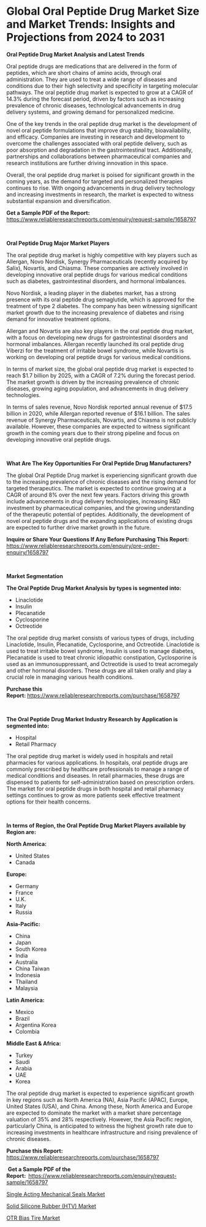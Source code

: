 <p><h1>Global Oral Peptide Drug Market Size and Market Trends: Insights and Projections from 2024 to 2031</h1></p><p><strong>Oral Peptide Drug Market Analysis and Latest Trends</strong></p>
<p><p>Oral peptide drugs are medications that are delivered in the form of peptides, which are short chains of amino acids, through oral administration. They are used to treat a wide range of diseases and conditions due to their high selectivity and specificity in targeting molecular pathways. The oral peptide drug market is expected to grow at a CAGR of 14.3% during the forecast period, driven by factors such as increasing prevalence of chronic diseases, technological advancements in drug delivery systems, and growing demand for personalized medicine.</p><p>One of the key trends in the oral peptide drug market is the development of novel oral peptide formulations that improve drug stability, bioavailability, and efficacy. Companies are investing in research and development to overcome the challenges associated with oral peptide delivery, such as poor absorption and degradation in the gastrointestinal tract. Additionally, partnerships and collaborations between pharmaceutical companies and research institutions are further driving innovation in this space.</p><p>Overall, the oral peptide drug market is poised for significant growth in the coming years, as the demand for targeted and personalized therapies continues to rise. With ongoing advancements in drug delivery technology and increasing investments in research, the market is expected to witness substantial expansion and diversification.</p></p>
<p><strong>Get a Sample PDF of the Report:&nbsp;</strong> <a href="https://www.reliableresearchreports.com/enquiry/request-sample/1658797">https://www.reliableresearchreports.com/enquiry/request-sample/1658797</a></p>
<p>&nbsp;</p>
<p><strong>Oral Peptide Drug Major Market Players</strong></p>
<p><p>The oral peptide drug market is highly competitive with key players such as Allergan, Novo Nordisk, Synergy Pharmaceuticals (recently acquired by Salix), Novartis, and Chiasma. These companies are actively involved in developing innovative oral peptide drugs for various medical conditions such as diabetes, gastrointestinal disorders, and hormonal imbalances.</p><p>Novo Nordisk, a leading player in the diabetes market, has a strong presence with its oral peptide drug semaglutide, which is approved for the treatment of type 2 diabetes. The company has been witnessing significant market growth due to the increasing prevalence of diabetes and rising demand for innovative treatment options.</p><p>Allergan and Novartis are also key players in the oral peptide drug market, with a focus on developing new drugs for gastrointestinal disorders and hormonal imbalances. Allergan recently launched its oral peptide drug Viberzi for the treatment of irritable bowel syndrome, while Novartis is working on developing oral peptide drugs for various medical conditions.</p><p>In terms of market size, the global oral peptide drug market is expected to reach $1.7 billion by 2025, with a CAGR of 7.2% during the forecast period. The market growth is driven by the increasing prevalence of chronic diseases, growing aging population, and advancements in drug delivery technologies.</p><p>In terms of sales revenue, Novo Nordisk reported annual revenue of $17.5 billion in 2020, while Allergan reported revenue of $16.1 billion. The sales revenue of Synergy Pharmaceuticals, Novartis, and Chiasma is not publicly available. However, these companies are expected to witness significant growth in the coming years due to their strong pipeline and focus on developing innovative oral peptide drugs.</p></p>
<p>&nbsp;</p>
<p><strong>What Are The Key Opportunities For Oral Peptide Drug Manufacturers?</strong></p>
<p><p>The global Oral Peptide Drug market is experiencing significant growth due to the increasing prevalence of chronic diseases and the rising demand for targeted therapeutics. The market is expected to continue growing at a CAGR of around 8% over the next few years. Factors driving this growth include advancements in drug delivery technologies, increasing R&D investment by pharmaceutical companies, and the growing understanding of the therapeutic potential of peptides. Additionally, the development of novel oral peptide drugs and the expanding applications of existing drugs are expected to further drive market growth in the future.</p></p>
<p><strong>Inquire or Share Your Questions If Any Before Purchasing This Report:</strong> <a href="https://www.reliableresearchreports.com/enquiry/pre-order-enquiry/1658797">https://www.reliableresearchreports.com/enquiry/pre-order-enquiry/1658797</a></p>
<p>&nbsp;</p>
<p><strong>Market Segmentation</strong></p>
<p><strong>The Oral Peptide Drug Market Analysis by types is segmented into:</strong></p>
<p><ul><li>Linaclotide</li><li>Insulin</li><li>Plecanatide</li><li>Cyclosporine</li><li>Octreotide</li></ul></p>
<p><p>The oral peptide drug market consists of various types of drugs, including Linaclotide, Insulin, Plecanatide, Cyclosporine, and Octreotide. Linaclotide is used to treat irritable bowel syndrome, Insulin is used to manage diabetes, Plecanatide is used to treat chronic idiopathic constipation, Cyclosporine is used as an immunosuppressant, and Octreotide is used to treat acromegaly and other hormonal disorders. These drugs are all taken orally and play a crucial role in managing various health conditions.</p></p>
<p><strong>Purchase this Report:&nbsp;</strong><a href="https://www.reliableresearchreports.com/purchase/1658797">https://www.reliableresearchreports.com/purchase/1658797</a></p>
<p>&nbsp;</p>
<p><strong>The Oral Peptide Drug Market Industry Research by Application is segmented into:</strong></p>
<p><ul><li>Hospital</li><li>Retail Pharmacy</li></ul></p>
<p><p>The oral peptide drug market is widely used in hospitals and retail pharmacies for various applications. In hospitals, oral peptide drugs are commonly prescribed by healthcare professionals to manage a range of medical conditions and diseases. In retail pharmacies, these drugs are dispensed to patients for self-administration based on prescription orders. The market for oral peptide drugs in both hospital and retail pharmacy settings continues to grow as more patients seek effective treatment options for their health concerns.</p></p>
<p>&nbsp;</p>
<p><strong>In terms of Region, the Oral Peptide Drug Market Players available by Region are:</strong></p>
<p>
    <p> <strong> North America: </strong>
        <ul>
            <li>United States</li>
            <li>Canada</li>
        </ul>
        </p> 
    <p> <strong> Europe: </strong>
        <ul>
            <li>Germany</li>
            <li>France</li>
            <li>U.K.</li>
            <li>Italy</li>
            <li>Russia</li>
        </ul>
        </p> 
    <p> <strong> Asia-Pacific: </strong>
        <ul>
            <li>China</li>
            <li>Japan</li>
            <li>South Korea</li>
            <li>India</li>
            <li>Australia</li>
            <li>China Taiwan</li>
            <li>Indonesia</li>
            <li>Thailand</li>
            <li>Malaysia</li>
        </ul>
        </p> 
    <p> <strong> Latin America: </strong>
        <ul>
            <li>Mexico</li>
            <li>Brazil</li>
            <li>Argentina Korea</li>
            <li>Colombia</li>
        </ul>
        </p> 
    <p> <strong> Middle East & Africa: </strong>
        <ul>
            <li>Turkey</li>
            <li>Saudi</li>
            <li>Arabia</li>
            <li>UAE</li>
            <li>Korea</li>
        </ul>
    </p>
    </p>
<p><p>The oral peptide drug market is expected to experience significant growth in key regions such as North America (NA), Asia Pacific (APAC), Europe, United States (USA), and China. Among these, North America and Europe are expected to dominate the market with a market share percentage valuation of 35% and 28% respectively. However, the Asia Pacific region, particularly China, is anticipated to witness the highest growth rate due to increasing investments in healthcare infrastructure and rising prevalence of chronic diseases.</p></p>
<p><strong>Purchase this Report: </strong><a href="https://www.reliableresearchreports.com/purchase/1658797">https://www.reliableresearchreports.com/purchase/1658797</a></p>
<p>&nbsp;<strong>Get a Sample PDF of the Report:&nbsp;&nbsp;</strong><a href="https://www.reliableresearchreports.com/enquiry/request-sample/1658797">https://www.reliableresearchreports.com/enquiry/request-sample/1658797</a></p>
<p><strong></strong></p>
<p><p><a href="https://issuu.com/reportprime-2/docs/single-acting-mechanical-seals-market-size-2030.pp">Single Acting Mechanical Seals Market</a></p><p><a href="https://github.com/CliffMedina6/Market-Research-Report-List-3/blob/main/solid-silicone-rubber-htv-market.md">Solid Silicone Rubber (HTV) Market</a></p><p><a href="https://issuu.com/reportprime-2/docs/otr-bias-tire-market-size-2030.pptx">OTR Bias Tire Market</a></p></p>